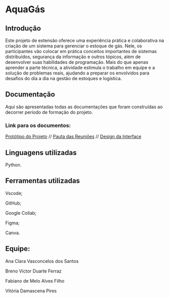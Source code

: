 # AquaGás

## Introdução
Este projeto de extensão oferece uma experiência prática e colaborativa na criação de um sistema para gerenciar o estoque de gás. Nele, os participantes vão colocar em prática conceitos importantes de sistemas distribuídos, segurança da informação e outros tópicos, além de desenvolver suas habilidades de programação. Mais do que apenas aprender a parte técnica, a atividade estimula o trabalho em equipe e a solução de problemas reais, ajudando a preparar os envolvidos para desafios do dia a dia na gestão de estoques e logística.

## Documentação
Aqui são apresentadas todas as documentações que foram construídas ao decorrer período de formação do projeto.

### Link para os documentos:
[Protótipo do Projeto](https://fabiano-alves17.github.io/SiteAquaGas/) //
[Pauta das Reuniões](https://docs.google.com/document/d/1GutlWcdsHpsSCHB3dkuom7uqxFijP25m/edit?usp=sharing&ouid=101417349461532347806&rtpof=true&sd=true) //
[Design da Interface](https://aquagas.my.canva.site/projext)

## Linguagens utilizadas
Python.

## Ferramentas utilizadas
Vscode;

GitHub;

Google Collab;

Figma;

Canva.

## Equipe:

Ana Clara Vasconcelos dos Santos

Breno Victor Duarte Ferraz

Fabiano de Melo Alves Filho

Vitória Damascena Pires
